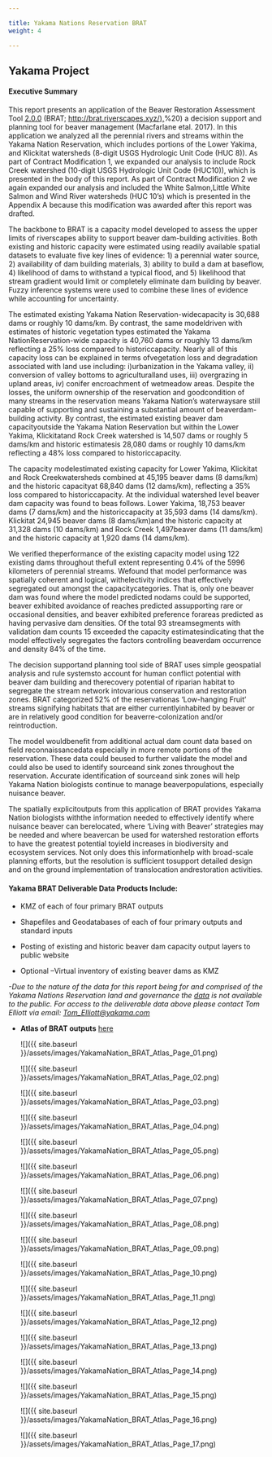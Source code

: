 ```yaml
---

title: Yakama Nations Reservation BRAT
weight: 4

---
```


## Yakama Project

#### Executive Summary

This report presents an application of the Beaver Restoration Assessment Tool [2.0.0](https://github.com/Riverscapes/pyBRAT/releases/tag/v2.0.0) (BRAT; [http://brat.riverscapes.xyz/),](http://brat.riverscapes.xyz/)%20) a decision support and planning tool for beaver management (Macfarlane etal. 2017). In this application we analyzed all the perennial rivers and streams within the Yakama Nation Reservation, which includes portions of the Lower Yakima, and Klickitat watersheds (8-digit USGS Hydrologic Unit Code (HUC 8)). As part of Contract Modification 1, we expanded our analysis to include Rock Creek watershed (10-digit USGS Hydrologic Unit Code (HUC10)), which is presented in the body of this report. As part of Contract Modification 2 we again expanded our analysis and included the White Salmon,Little White Salmon and Wind River watersheds (HUC 10’s) which is presented in the Appendix A because this modification was awarded after this report was drafted.

 

The backbone to BRAT is a capacity model developed to assess the upper limits of riverscapes ability to support beaver dam-building activities. Both existing and historic capacity were estimated using readily available spatial datasets to evaluate five key lines of evidence: 1) a perennial water source, 2) availability of dam building materials, 3) ability to build a dam at baseflow, 4) likelihood of dams to withstand a typical flood, and 5) likelihood that stream gradient would limit or completely eliminate dam building by beaver. Fuzzy inference systems were used to combine these lines of evidence while accounting for uncertainty.

 

The estimated existing Yakama Nation Reservation-widecapacity is 30,688 dams or roughly 10 dams/km. By contrast, the same modeldriven with estimates of historic vegetation types estimated the Yakama NationReservation-wide capacity is 40,760 dams or roughly 13 dams/km reflecting a 25% loss compared to historiccapacity. Nearly all of this capacity loss can be explained in terms ofvegetation loss and degradation associated with land use including: i)urbanization in the Yakama valley, ii) conversion of valley bottoms to agriculturalland uses, iii) overgrazing in upland areas, iv) conifer encroachment of wetmeadow areas. Despite the losses, the uniform ownership of the reservation and goodcondition of many streams in the reservation means Yakama Nation’s waterwaysare still capable of supporting and sustaining a substantial amount of beaverdam-building activity. By contrast, the estimated existing beaver dam capacityoutside the Yakama Nation Reservation but within the Lower Yakima, Klickitatand Rock Creek watershed is 14,507 dams or roughly 5 dams/km and historic estimatesis 28,080 dams or roughly 10 dams/km reflecting a 48% loss compared to historiccapacity.

 

The capacity modelestimated existing capacity for Lower Yakima, Klickitat and Rock Creekwatersheds combined at 45,195 beaver dams (8 dams/km) and the historic capacityat 68,840 dams (12 dams/km), reflecting a 35% loss compared to historiccapacity. At the individual watershed level beaver dam capacity was found to beas follows. Lower Yakima, 18,753 beaver dams (7 dams/km) and the historiccapacity at 35,593 dams (14 dams/km). Klickitat 24,945 beaver dams (8 dams/km)and the historic capacity at 31,328 dams (10 dams/km) and Rock Creek 1,497beaver dams (11 dams/km) and the historic capacity at 1,920 dams (14 dams/km).

 

We verified theperformance of the existing capacity model using 122 existing dams throughout thefull extent representing 0.4% of the 5996 kilometers of perennial streams. Wefound that model performance was spatially coherent and logical, withelectivity indices that effectively segregated out amongst the capacitycategories. That is, only one beaver dam was found where the model predicted nodams could be supported, beaver exhibited avoidance of reaches predicted assupporting rare or occasional densities, and beaver exhibited preference forareas predicted as having pervasive dam densities. Of the total 93 streamsegments with validation dam counts 15 exceeded the capacity estimatesindicating that the model effectively segregates the factors controlling beaverdam occurrence and density 84% of the time.

 

The decision supportand planning tool side of BRAT uses simple geospatial analysis and rule systemsto account for human conflict potential with beaver dam building and therecovery potential of riparian habitat to segregate the stream network intovarious conservation and restoration zones. BRAT categorized 52% of the reservationas ‘Low-hanging Fruit’ streams signifying habitats that are either currentlyinhabited by beaver or are in relatively good condition for beaverre-colonization and/or reintroduction. 

 

The model wouldbenefit from additional actual dam count data based on field reconnaissancedata especially in more remote portions of the reservation. These data could beused to further validate the model and could also be used to identify sourceand sink zones throughout the reservation. Accurate identification of sourceand sink zones will help Yakama Nation biologists continue to manage beaverpopulations, especially nuisance beaver. 

 

The spatially explicitoutputs from this application of BRAT provides Yakama Nation biologists withthe information needed to effectively identify where nuisance beaver can berelocated, where ‘Living with Beaver’ strategies may be needed and where beavercan be used for watershed restoration efforts to have the greatest potential toyield increases in biodiversity and ecosystem services. Not only does this informationhelp with broad-scale planning efforts, but the resolution is sufficient tosupport detailed design and on the ground implementation of translocation andrestoration activities. 



#### Yakama BRAT Deliverable Data Products Include:

- KMZ of each of four primary BRAT outputs


- Shapefiles and Geodatabases of each of four primary outputs and standard inputs
- Posting of existing and historic beaver dam capacity output layers to public website 


- Optional –Virtual inventory of existing beaver dams as KMZ

*-Due to the nature of the data for this report being for and comprised of the Yakama Nations Reservation land and governance the <u>data</u> is not available to the public. For access to the deliverable data above please contact Tom Elliott via email: Tom_Elliott@yakama.com*

- **Atlas of BRAT outputs** [here](https://usu.box.com/s/bcd2tlqs85073ufwtm185ku63ohqa7ph)

  ![]({{ site.baseurl }}/assets/images/YakamaNation_BRAT_Atlas_Page_01.png)

  ![]({{ site.baseurl }}/assets/images/YakamaNation_BRAT_Atlas_Page_02.png)

  ![]({{ site.baseurl }}/assets/images/YakamaNation_BRAT_Atlas_Page_03.png)

  ![]({{ site.baseurl }}/assets/images/YakamaNation_BRAT_Atlas_Page_04.png)

  ![]({{ site.baseurl }}/assets/images/YakamaNation_BRAT_Atlas_Page_05.png)

  ![]({{ site.baseurl }}/assets/images/YakamaNation_BRAT_Atlas_Page_06.png)

  ![]({{ site.baseurl }}/assets/images/YakamaNation_BRAT_Atlas_Page_07.png)

  ![]({{ site.baseurl }}/assets/images/YakamaNation_BRAT_Atlas_Page_08.png)

  ![]({{ site.baseurl }}/assets/images/YakamaNation_BRAT_Atlas_Page_09.png)

  ![]({{ site.baseurl }}/assets/images/YakamaNation_BRAT_Atlas_Page_10.png)

  ![]({{ site.baseurl }}/assets/images/YakamaNation_BRAT_Atlas_Page_11.png)

  ![]({{ site.baseurl }}/assets/images/YakamaNation_BRAT_Atlas_Page_12.png)

  ![]({{ site.baseurl }}/assets/images/YakamaNation_BRAT_Atlas_Page_13.png)

  ![]({{ site.baseurl }}/assets/images/YakamaNation_BRAT_Atlas_Page_14.png)

  ![]({{ site.baseurl }}/assets/images/YakamaNation_BRAT_Atlas_Page_15.png)

  ![]({{ site.baseurl }}/assets/images/YakamaNation_BRAT_Atlas_Page_16.png)

  ![]({{ site.baseurl }}/assets/images/YakamaNation_BRAT_Atlas_Page_17.png)

  ​

  ​

